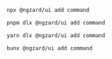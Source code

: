 ```bash tab="npm" copyButton
npx @ngzard/ui add command
```

```bash tab="pnpm"
pnpm dlx @ngzard/ui add command
```

```bash tab="yarn"
yarn dlx @ngzard/ui add command
```

```bash tab="bun"
bunx @ngzard/ui add command
```